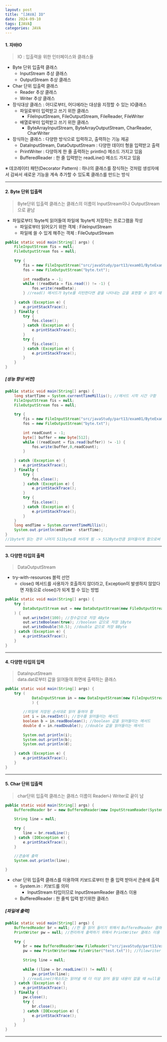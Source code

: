 ```yaml
---
layout: post
title: "[JAVA] IO"
date: 2024-09-10
tags: [JAVA]
categories: JAVA
---
```


#### 1. 자바IO

> IO : 입출력을 위한 인터페이스와 클래스들

- Byte 단위 입출력 클래스
    - InputStream 추상 클래스
    - OutputStream 추상 클래스
- Char 단위 입출력 클래스
    - Reader 추상 클래스
    - Writer 추상 클래스
- 장식대상 클래스 : 어디로부터, 어디에라는 대상을 지정할 수 있는 IO클래스
    - 파일로부터 입력받고 쓰기 위한 클래스
        - FileInputStream, FileOutputStream, FileReader, FileWriter
    - 배열로부터 입력받고 쓰기 위한 클래스
        - ByteArrayInputStream, ByteArrayOutputStream, CharReader, CharWriter
- 장식하는 클래스 : 다양한 방식으로 입력하고, 출력하는 기능 제공
    - DataInputStream, DataOutputStream : 다양한 데이터 형을 입력받고 출력
    - PrintWriter : 다양하게 한 줄 출력하는 println() 메소드 가지고 있음
    - BufferedReader : 한 줄 입력받는 readLine() 메소드 가지고 있음

※ 데코레이터 패턴(Decorator Pattern) : 하나의 클래스를 장식하는 것처럼 생성자에서 감싸서 새로운 기능을 계속 추가할 수 있도록 클래스를 만드는 방식

---

#### 2. Byte 단위 입출력

> Byte단위 입출력 클래스는 클래스의 이름이 InputStream이나 OutputStream으로 끝남

- 파일로부터 1byte씩 읽어들여 파일에 1byte씩 저장하는 프로그램을 작성
    - 파일로부터 읽어오기 위한 객체 : FileInputStream
    - 파일에 쓸 수 있게 해주는 객체 : FileOutputStream

```java
public static void main(String[] args) {
    FileInputStream fis = null;
    FileOutputStream fos = null;
    
    try {
        fis = new FileInputStream("src/javaStudy/part13/exam01/ByteExam1.java");
        fos = new FileOutputStream("byte.txt");
        
        int readData = -1;
        while ((readData = fis.read()) != -1) {
            fos.write(readData);
        } //read() 메서드가 byte를 리턴한다면 끝을 나타내는 값을 표현할 수 없기 때문에 int 리턴, 음수의 경우 맨 좌측 비트가 1이 되며, 읽어들일 것이 있다면 항상 양수를 리턴함
        
    } catch (Exception e) {
        e.printStackTrace();
    } finally {
        try {
            fos.close();
        } catch (Exception e) {
            e.printStackTrace();
        }
        try {
            fis.close();
        } catch (Exception e) {
            e.printStackTrace();
        }
    }
}
```

##### [성능 향상 버전]

```java
public static void main(String[] args) {
    long startTime = System.currentTimeMillis(); //메서드 시작 시간 구함
    FileInputStream fis = null;
    FileOutputStream fos = null;
    
    try {
        fis = new FileInputStream("src/javaStudy/part13/exam01/ByteExam1.java");
        fos = new FileOutputStream("byte.txt");
        
        int readCount = -1;
        byte[] buffer = new byte[512];
        while ((readCount = fis.read(buffer)) != -1) {
            fos.write(buffer,0,readCount);
        }
        
    } catch (Exception e) {
        e.printStackTrace();
    } finally {
        try {
            fos.close();
        } catch (Exception e) {
            e.printStackTrace();
        }
        try {
            fis.close();
        } catch (Exception e) {
            e.printStackTrace();
        }
    }
    long endTime = System.currentTimeMillis();
    System.out.println(endTime - startTime);
}
//1byte씩 읽는 경우 나머지 511byte를 버리게 됨 -> 512Byte만큼 읽어들이게 함으로써 성능 향상
```

---

#### 3. 다양한 타입의 출력

> DataOutputStream

- try-with-resources 블럭 선언
    - close() 메서드를 사용자가 호출하지 않더라고, Exception이 발생하지 않았다면 자동으로 close()가 되게 할 수 있는 방법

```java
public static void main(String[] args) {
    try (
        DataOutputStream out = new DataOutputStream(new FileOutputStream("data.txt"));
    ) {
        out.writeInt(100); //정수값으로 저장 4Byte
        out.writeBoolean(true); //boolean 값으로 저장 1Byte
        out.writeDouble(50.5); //double 값으로 저장 8Byte
    } catch (Exception e) {
        e.printStackTrace();
    }
}
```

---

#### 4. 다양한 타입의 입력

> DataInputStream   
> data.dat로부터 값을 읽어들여 화면에 출력하는 클래스

```java
public static void main(String[] args) {
    try (
            DataInputStream in = new DataInputStream(new FileInputStream("data.txt"));
            ) {
        
        //파일에 저장된 순서대로 읽어 들여야 함
        int i = in.readInt(); //정수를 읽어들이는 메서드
        boolean b = in.readBoolean(); //boolean 값을 읽어들이는 메서드
        double d = in.readDouble(); //double 값을 읽어들이는 메서드
        
        System.out.println(i);
        System.out.println(b);
        System.out.println(d);
        
    } catch (Exception e) {
        e.printStackTrace();
    }
}
```

---

#### 5. Char 단위 입출력

> char단위 입출력 클래스는 클래스 이름이 Reader나 Writer로 끝이 남

```java
public static void main(String[] args) {
    BufferedReader br = new BufferedReader(new InputStreamReader(System.in));
    
    String line = null;
    
    try {
        line = br.readLine();
    } catch (IOException e) {
        e.printStackTrace();
    }
    
    //콘솔에 출력
    System.out.println(line);

}
```

- char 단위 입출력 클래스를 이용하여 키보드로부터 한 줄 입력 받아서 콘솔에 출력
    - System.in : 키보드를 의미
        - InputStream 타입이므로 InputStreamReader 클래스 이용
    - BufferedReader : 한 줄씩 입력 받기위한 클래스

##### [파일에 출력]

```java
public static void main(String[] args) {
    BufferedReader br = null; //한 줄 읽어 들이기 위해서 BufferedReader 클래스 이용
    PrintWriter pw = null; //편리하게 출력하기 위해서 PrintWriter 클래스 이용
            
    try {
        br = new BufferedReader(new FileReader("src/javaStudy/part13/exam06/CharIOExam02.java")); //예외 처리
        pw = new PrintWriter(new FileWriter("test.txt")); //filewriter 없이 printwriter만으로도 사용 가능
        
        String line = null;
        
        while ((line = br.readLine()) != null) {
            pw.println(line);
        } //readLine()메소드는 읽어낼 때 더 이상 읽어 들일 내용이 없을 때 null을 리턴
    } catch (Exception e) {
        e.printStackTrace();
    } finally {
        pw.close();
        try {
            br.close();
        } catch (IOException e) {
            e.printStackTrace();
        }
    }
}
```

---
